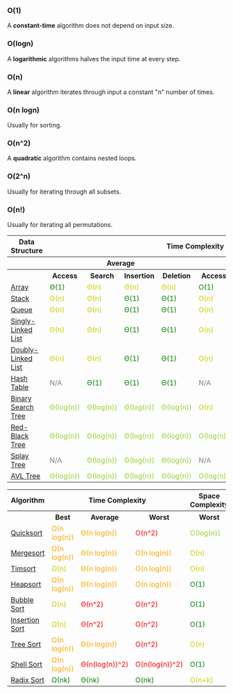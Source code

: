 ### O(1)
A **constant-time** algorithm does not depend on input size.

### O(logn)
A **logarithmic** algorithms halves the input time at every step.

### O(n)
A **linear** algorithm iterates through input a constant "n" number of times.

### O(n logn)
Usually for sorting.

### O(n^2)
A **quadratic** algorithm contains nested loops.

### O(2^n)
Usually for iterating through all subsets.

### O(n!)
Usually for iterating all permutations.


<table>
    <tbody><tr>
      <th>Data Structure</th>
      <th colspan="8">Time Complexity</th>
      <th>Space Complexity</th>
    </tr>
    <tr>
      <th></th>
      <th colspan="4">Average</th>
      <th colspan="4">Worst</th>
      <th>Worst</th>
    </tr>
    <tr>
      <th></th>
      <th>Access</th>
      <th>Search</th>
      <th>Insertion</th>
      <th>Deletion</th>
      <th>Access</th>
      <th>Search</th>
      <th>Insertion</th>
      <th>Deletion</th>
      <th></th>
    </tr>
    <tr>
      <td><a href="http://en.wikipedia.org/wiki/Array_data_structure">Array</a></td>
      <td style="color:green">Θ(1)</td>
      <td style="color:#CCCC00">Θ(n)</td>
      <td style="color:#CCCC00">Θ(n)</td>
      <td style="color:#CCCC00">Θ(n)</td>
      <td style="color:green">O(1)</td>
      <td style="color:#CCCC00">O(n)</td>
      <td style="color:#CCCC00">O(n)</td>
      <td style="color:#CCCC00">O(n)</td>
      <td style="color:#CCCC00">O(n)</td>
    </tr>
    <tr>
      <td><a href="http://en.wikipedia.org/wiki/Stack_(abstract_data_type)">Stack</a></td>
      <td style="color:#CCCC00">Θ(n)</td>
      <td style="color:#CCCC00">Θ(n)</td>
      <td style="color:green">Θ(1)</td>
      <td style="color:green">Θ(1)</td>
      <td style="color:#CCCC00">O(n)</td>
      <td style="color:#CCCC00">O(n)</td>
      <td style="color:green">O(1)</td>
      <td style="color:green">O(1)</td>
      <td style="color:#CCCC00">O(n)</td>
    </tr>
    <tr>
      <td><a href="http://en.wikipedia.org/wiki/Queue_(abstract_data_type)">Queue</a></td>
      <td style="color:#CCCC00">Θ(n)</td>
      <td style="color:#CCCC00">Θ(n)</td>
      <td style="color:green">Θ(1)</td>
      <td style="color:green">Θ(1)</td>
      <td style="color:#CCCC00">O(n)</td>
      <td style="color:#CCCC00">O(n)</td>
      <td style="color:green">O(1)</td>
      <td style="color:green">O(1)</td>
      <td style="color:#CCCC00">O(n)</td>
    </tr>
    <tr>
      <td><a href="http://en.wikipedia.org/wiki/Singly_linked_list#Singly_linked_lists">Singly-Linked List</a></td>
      <td style="color:#CCCC00">Θ(n)</td>
      <td style="color:#CCCC00">Θ(n)</td>
      <td style="color:green">Θ(1)</td>
      <td style="color:green">Θ(1)</td>
      <td style="color:#CCCC00">O(n)</td>
      <td style="color:#CCCC00">O(n)</td>
      <td style="color:green">O(1)</td>
      <td style="color:green">O(1)</td>
      <td style="color:#CCCC00">O(n)</td>
    </tr>
    <tr>
      <td><a href="http://en.wikipedia.org/wiki/Doubly_linked_list">Doubly-Linked List</a></td>
      <td style="color:#CCCC00">Θ(n)</td>
      <td style="color:#CCCC00">Θ(n)</td>
      <td style="color:green">Θ(1)</td>
      <td style="color:green">Θ(1)</td>
      <td style="color:#CCCC00">O(n)</td>
      <td style="color:#CCCC00">O(n)</td>
      <td style="color:green">O(1)</td>
      <td style="color:green">O(1)</td>
      <td style="color:#CCCC00">O(n)</td>
    </tr>
    <tr>
      <td><a href="http://en.wikipedia.org/wiki/Hash_table">Hash Table</a></td>
      <td style="color:gray">N/A</td>
      <td style="color:green">Θ(1)</td>
      <td style="color:green">Θ(1)</td>
      <td style="color:green">Θ(1)</td>
      <td style="color:gray">N/A</td>
      <td style="color:#CCCC00">O(n)</td>
      <td style="color:#CCCC00">O(n)</td>
      <td style="color:#CCCC00">O(n)</td>
      <td style="color:#CCCC00">O(n)</td>
    </tr>
    <tr>
      <td><a href="http://en.wikipedia.org/wiki/Binary_search_tree">Binary Search Tree</a></td>
      <td style="color:#9acd32">Θ(log(n))</td>
      <td style="color:#9acd32">Θ(log(n))</td>
      <td style="color:#9acd32">Θ(log(n))</td>
      <td style="color:#9acd32">Θ(log(n))</td>
      <td style="color:#CCCC00">O(n)</td>
      <td style="color:#CCCC00">O(n)</td>
      <td style="color:#CCCC00">O(n)</td>
      <td style="color:#CCCC00">O(n)</td>
      <td style="color:#CCCC00">O(n)</td>
    </tr>
    <tr>
      <td><a href="http://en.wikipedia.org/wiki/Red-black_tree">Red-Black Tree</a></td>
      <td style="color:#9acd32">Θ(log(n))</td>
      <td style="color:#9acd32">Θ(log(n))</td>
      <td style="color:#9acd32">Θ(log(n))</td>
      <td style="color:#9acd32">Θ(log(n))</td>
      <td style="color:#9acd32">O(log(n))</td>
      <td style="color:#9acd32">O(log(n))</td>
      <td style="color:#9acd32">O(log(n))</td>
      <td style="color:#9acd32">O(log(n))</td>
      <td style="color:#CCCC00">O(n)</td>
    </tr>
    <tr>
      <td><a href="https://en.wikipedia.org/wiki/Splay_tree">Splay Tree</a></td>
      <td style="color:gray">N/A</td>
      <td style="color:#9acd32">Θ(log(n))</td>
      <td style="color:#9acd32">Θ(log(n))</td>
      <td style="color:#9acd32">Θ(log(n))</td>
      <td style="color:gray">N/A</td>
      <td style="color:#9acd32">O(log(n))</td>
      <td style="color:#9acd32">O(log(n))</td>
      <td style="color:#9acd32">O(log(n))</td>
      <td style="color:#CCCC00">O(n)</td>
    </tr>
    <tr>
      <td><a href="http://en.wikipedia.org/wiki/AVL_tree">AVL Tree</a></td>
      <td style="color:#9acd32">Θ(log(n))</td>
      <td style="color:#9acd32">Θ(log(n))</td>
      <td style="color:#9acd32">Θ(log(n))</td>
      <td style="color:#9acd32">Θ(log(n))</td>
      <td style="color:#9acd32">O(log(n))</td>
      <td style="color:#9acd32">O(log(n))</td>
      <td style="color:#9acd32">O(log(n))</td>
      <td style="color:#9acd32">O(log(n))</td>
      <td style="color:#CCCC00">O(n)</td>
    </tr>
</tbody></table>

<table class="table table-bordered table-striped">
    <tbody><tr>
      <th>Algorithm</th>
      <th colspan="3">Time Complexity</th>
      <th>Space Complexity</th>
    </tr>
    <tr>
      <th></th>
      <th>Best</th>
      <th>Average</th>
      <th>Worst</th>
      <th>Worst</th>
    </tr>
    <tr>
      <td><a href="http://en.wikipedia.org/wiki/Quicksort">Quicksort</a></td>
      <td style="color:orange">Ω(n log(n))</td>
      <td style="color:orange">Θ(n log(n))</td>
      <td style="color:red">O(n^2)</td>
      <td style="color:#9acd32">O(log(n))</td>
    </tr>
    <tr>
      <td><a href="http://en.wikipedia.org/wiki/Merge_sort">Mergesort</a></td>
      <td style="color:orange">Ω(n log(n))</td>
      <td style="color:orange">Θ(n log(n))</td>
      <td style="color:orange">O(n log(n))</td>
      <td style="color:#CCCC00">O(n)</td>
    </tr>
    <tr>
      <td><a href="http://en.wikipedia.org/wiki/Timsort">Timsort</a></td>
      <td style="color:#CCCC00">Ω(n)</td>
      <td style="color:orange">Θ(n log(n))</td>
      <td style="color:orange">O(n log(n))</td>
      <td style="color:#CCCC00">O(n)</td>
    </tr>
    <tr>
      <td><a href="http://en.wikipedia.org/wiki/Heapsort">Heapsort</a></td>
      <td style="color:orange">Ω(n log(n))</td>
      <td style="color:orange">Θ(n log(n))</td>
      <td style="color:orange">O(n log(n))</td>
      <td style="color:green">O(1)</td>
    </tr>
    <tr>
      <td><a href="http://en.wikipedia.org/wiki/Bubble_sort">Bubble Sort</a></td>
      <td style="color:#CCCC00">Ω(n)</td>
      <td style="color:red">Θ(n^2)</td>
      <td style="color:red">O(n^2)</td>
      <td style="color:green">O(1)</td>
    </tr>
    <tr>
      <td><a href="http://en.wikipedia.org/wiki/Insertion_sort">Insertion Sort</a></td>
      <td style="color:#CCCC00">Ω(n)</td>
      <td style="color:red">Θ(n^2)</td>
      <td style="color:red">O(n^2)</td>
      <td style="color:green">O(1)</td>
    </tr>
    <tr>
      <td><a href="https://en.wikipedia.org/wiki/Tree_sort">Tree Sort</a></td>
      <td style="color:orange">Ω(n log(n))</td>
      <td style="color:orange">Θ(n log(n))</td>
      <td style="color:red">O(n^2)</td>
      <td style="color:#CCCC00">O(n)</td>
    </tr>
    <tr>
      <td><a href="http://en.wikipedia.org/wiki/Shellsort">Shell Sort</a></td>
      <td style="color:orange">Ω(n log(n))</td>
      <td style="color:red">Θ(n(log(n))^2)</td>
      <td style="color:red">O(n(log(n))^2)</td>
      <td style="color:green">O(1)</td>
    </tr>
    <tr>
      <td><a rel="tooltip" title="Constant number of digits 'k'" href="http://en.wikipedia.org/wiki/Radix_sort">Radix Sort</a></td>
      <td style="color:green">Ω(nk)</td>
      <td style="color:green">Θ(nk)</td>
      <td style="color:green">O(nk)</td>
      <td style="color:#CCCC00">O(n+k)</td>
    </tr>

</tbody></table>